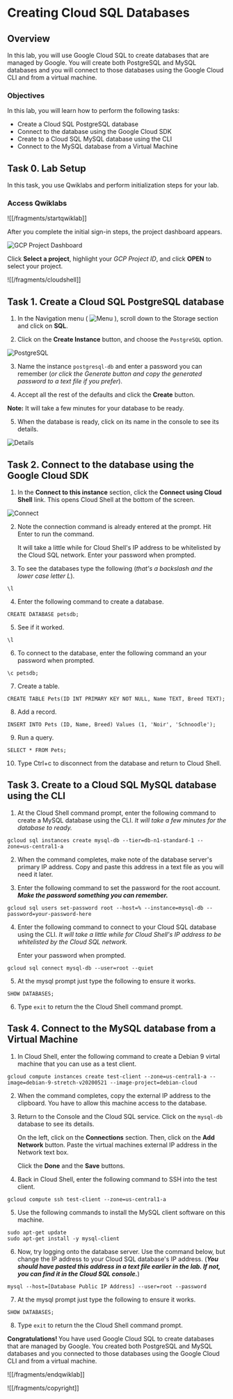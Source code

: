 # Creating Cloud SQL Databases 

## Overview

In this lab, you will use Google Cloud SQL to create databases that are managed by Google. You will create both PostgreSQL and MySQL databases and you will connect to those databases using the Google Cloud CLI and from a virtual machine.

### Objectives

In this lab, you will learn how to perform the following tasks:

*   Create a Cloud SQL PostgreSQL database
*   Connect to the database using the Google Cloud SDK
*   Create to a Cloud SQL MySQL database using the CLI
*   Connect to the MySQL database from a Virtual Machine


## Task 0. Lab Setup

In this task, you use Qwiklabs and perform initialization steps for your lab.

### Access Qwiklabs

![[/fragments/startqwiklab]]

After you complete the initial sign-in steps, the project dashboard appears.

![GCP Project Dashboard](img/gcpprojectdashboard.png)

Click __Select a project__, highlight your _GCP Project ID_, and click
__OPEN__ to select your project.

![[/fragments/cloudshell]]

## Task 1. Create a Cloud SQL PostgreSQL database

1.  In the Navigation menu ( ![Menu](img/menu.png) ), scroll down to the Storage section and click on **SQL**.

2.  Click on the **Create Instance** button, and choose the `PostgreSQL` option.

![PostgreSQL](img/postgresql.png)

3.  Name the instance `postgresql-db` and enter a password you can remember (*or click the Generate button and copy the generated password to a text file if you prefer*).

4.  Accept all the rest of the defaults and click the **Create** button.

<aside><p><strong>Note:</strong> It will take a few minutes for your database to be ready. </p></aside>

5.  When the database is ready, click on its name in the console to see its details.

![Details](img/instance-name.png)

## Task 2. Connect to the database using the Google Cloud SDK

1.  In the **Connect to this instance** section, click the **Connect using Cloud Shell** link. This opens Cloud Shell at the bottom of the screen.

![Connect](img/connect-to-inst.png)


2.  Note the connection command is already entered at the prompt. Hit Enter to run the command. <p>It will take a little while for Cloud Shell's IP address to be whitelisted by the Cloud SQL network. Enter your password when prompted.

3.  To see the databases type the following (*that's a backslash and the lower case letter L*). 

```
\l
```

4.  Enter the following command to create a database.

```
CREATE DATABASE petsdb;
```
5.  See if it worked.

```
\l
```

6.  To connect to the database, enter the following command an your password when prompted.

```
\c petsdb;
```

7.  Create a table.

```
CREATE TABLE Pets(ID INT PRIMARY KEY NOT NULL, Name TEXT, Breed TEXT);
```

8.  Add a record.

```
INSERT INTO Pets (ID, Name, Breed) Values (1, 'Noir', 'Schnoodle');
```

9.  Run a query.
```
SELECT * FROM Pets;
```

10.  Type Ctrl+c to disconnect from the database and return to Cloud Shell. 

## Task 3. Create to a Cloud SQL MySQL database using the CLI

1.  At the Cloud Shell command prompt, enter the following command to create a MySQL database using the CLI. *It will take a few minutes for the database to ready.*

```
gcloud sql instances create mysql-db --tier=db-n1-standard-1 --zone=us-central1-a
```

2.  When the command completes, make note of the database server's primary IP address. Copy and paste this address in a text file as you will need it later.

3.  Enter the following command to set the password for the root account. ***Make the password something you can remember.***

```
gcloud sql users set-password root --host=% --instance=mysql-db --password=your-password-here
```

4.  Enter the following command to connect to your Cloud SQL database using the CLI. *It will take a little while for Cloud Shell's IP address to be whitelisted by the Cloud SQL network.* <p>Enter your password when prompted.</p>

```
gcloud sql connect mysql-db --user=root --quiet
```

5.  At the mysql prompt just type the following to ensure it works. 

```
SHOW DATABASES;
```

6.  Type `exit` to return the the Cloud Shell command prompt.

## Task 4. Connect to the MySQL database from a Virtual Machine

1.  In Cloud Shell, enter the following command to create a Debian 9 virtal machine that you can use as a test client.

```
gcloud compute instances create test-client --zone=us-central1-a --image=debian-9-stretch-v20200521 --image-project=debian-cloud
```

2.  When the command completes, copy the external IP address to the clipboard. You have to allow this machine access to the database. 

3.  Return to the Console and the Cloud SQL service. Click on the `mysql-db` database to see its details. <p>On the left, click on the **Connections** section. Then, click on the **Add Network** button. Paste the virtual machines external IP address in the Network text box. </p><p>Click the **Done** and the **Save** buttons.

4.  Back in Cloud Shell, enter the following command to SSH into the test client.

```
gcloud compute ssh test-client --zone=us-central1-a
```

5.  Use the following commands to install the MySQL client software on this machine.

```
sudo apt-get update
sudo apt-get install -y mysql-client
```

6.  Now, try logging onto the database server. Use the command below, but change the IP address to your Cloud SQL database's IP address. (***You should have pasted this address in a text file earlier in the lab. If not, you can find it in the Cloud SQL console.***)

```
mysql --host=[Database Public IP Address] --user=root --password
```

7.  At the mysql prompt just type the following to ensure it works. 

```
SHOW DATABASES;
```

8.  Type `exit` to return the the Cloud Shell command prompt.  


<aside><p><strong>Congratulations! </strong>You have used Google Cloud SQL to create databases that are managed by Google. You created both PostgreSQL and MySQL databases and you connected to those databases using the Google Cloud CLI and from a virtual machine.</p></aside>


![[/fragments/endqwiklab]]


![[/fragments/copyright]]
